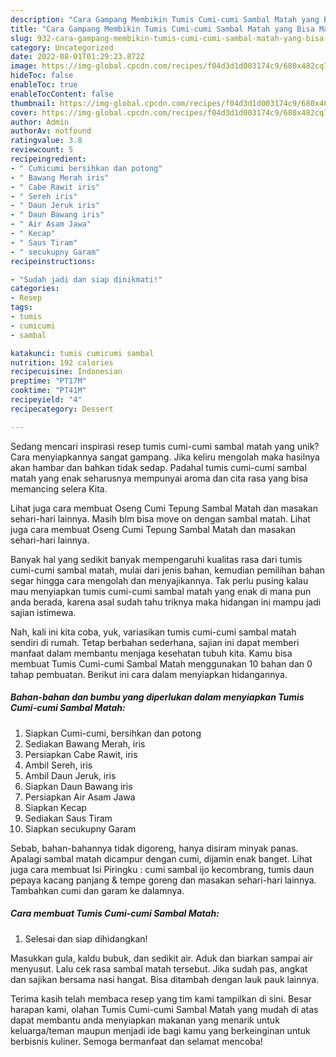 ```yaml
---
description: "Cara Gampang Membikin Tumis Cumi-cumi Sambal Matah yang Bisa Manjain Lidah"
title: "Cara Gampang Membikin Tumis Cumi-cumi Sambal Matah yang Bisa Manjain Lidah"
slug: 932-cara-gampang-membikin-tumis-cumi-cumi-sambal-matah-yang-bisa-manjain-lidah
category: Uncategorized
date: 2022-08-01T01:29:23.872Z
image: https://img-global.cpcdn.com/recipes/f04d3d1d003174c9/680x482cq70/tumis-cumi-cumi-sambal-matah-foto-resep-utama.jpg
hideToc: false
enableToc: true
enableTocContent: false
thumbnail: https://img-global.cpcdn.com/recipes/f04d3d1d003174c9/680x482cq70/tumis-cumi-cumi-sambal-matah-foto-resep-utama.jpg
cover: https://img-global.cpcdn.com/recipes/f04d3d1d003174c9/680x482cq70/tumis-cumi-cumi-sambal-matah-foto-resep-utama.jpg
author: Admin
authorAv: notfound
ratingvalue: 3.8
reviewcount: 5
recipeingredient:
- " Cumicumi bersihkan dan potong"
- " Bawang Merah iris"
- " Cabe Rawit iris"
- " Sereh iris"
- " Daun Jeruk iris"
- " Daun Bawang iris"
- " Air Asam Jawa"
- " Kecap"
- " Saus Tiram"
- " secukupny Garam"
recipeinstructions:

- "Sudah jadi dan siap dinikmati!"
categories:
- Resep
tags:
- tumis
- cumicumi
- sambal

katakunci: tumis cumicumi sambal 
nutrition: 192 calories
recipecuisine: Indonesian
preptime: "PT17M"
cooktime: "PT41M"
recipeyield: "4"
recipecategory: Dessert

---
```





Sedang mencari inspirasi resep tumis cumi-cumi sambal matah yang unik? Cara menyiapkannya sangat gampang. Jika keliru mengolah maka hasilnya akan hambar dan bahkan tidak sedap. Padahal tumis cumi-cumi sambal matah yang enak seharusnya mempunyai aroma dan cita rasa yang bisa memancing selera Kita.





Lihat juga cara membuat Oseng Cumi Tepung Sambal Matah dan masakan sehari-hari lainnya. Masih blm bisa move on dengan sambal matah. Lihat juga cara membuat Oseng Cumi Tepung Sambal Matah dan masakan sehari-hari lainnya.

Banyak hal yang sedikit banyak mempengaruhi kualitas rasa dari tumis cumi-cumi sambal matah, mulai dari jenis bahan, kemudian pemilihan bahan segar hingga cara mengolah dan menyajikannya. Tak perlu pusing kalau mau menyiapkan tumis cumi-cumi sambal matah yang enak di mana pun anda berada, karena asal sudah tahu triknya maka hidangan ini mampu jadi sajian istimewa.






Nah, kali ini kita coba, yuk, variasikan tumis cumi-cumi sambal matah sendiri di rumah. Tetap berbahan sederhana, sajian ini dapat memberi manfaat dalam membantu menjaga kesehatan tubuh kita. Kamu bisa membuat Tumis Cumi-cumi Sambal Matah menggunakan 10 bahan dan 0 tahap pembuatan. Berikut ini cara dalam menyiapkan hidangannya.

<!--inarticleads1-->

##### Bahan-bahan dan bumbu yang diperlukan dalam menyiapkan Tumis Cumi-cumi Sambal Matah:

1. Siapkan  Cumi-cumi, bersihkan dan potong
1. Sediakan  Bawang Merah, iris
1. Persiapkan  Cabe Rawit, iris
1. Ambil  Sereh, iris
1. Ambil  Daun Jeruk, iris
1. Siapkan  Daun Bawang iris
1. Persiapkan  Air Asam Jawa
1. Siapkan  Kecap
1. Sediakan  Saus Tiram
1. Siapkan  secukupny Garam


Sebab, bahan-bahannya tidak digoreng, hanya disiram minyak panas. Apalagi sambal matah dicampur dengan cumi, dijamin enak banget. Lihat juga cara membuat Isi Piringku : cumi sambal ijo kecombrang, tumis daun pepaya kacang panjang &amp; tempe goreng dan masakan sehari-hari lainnya. Tambahkan cumi dan garam ke dalamnya. 

<!--inarticleads2-->

##### Cara membuat Tumis Cumi-cumi Sambal Matah:


1. Selesai dan siap dihidangkan!

Masukkan gula, kaldu bubuk, dan sedikit air. Aduk dan biarkan sampai air menyusut. Lalu cek rasa sambal matah tersebut. Jika sudah pas, angkat dan sajikan bersama nasi hangat. Bisa ditambah dengan lauk pauk lainnya. 

Terima kasih telah membaca resep yang tim kami tampilkan di sini. Besar harapan kami, olahan Tumis Cumi-cumi Sambal Matah yang mudah di atas dapat membantu anda menyiapkan makanan yang menarik untuk keluarga/teman maupun menjadi ide bagi kamu yang berkeinginan untuk berbisnis kuliner. Semoga bermanfaat dan selamat mencoba!

